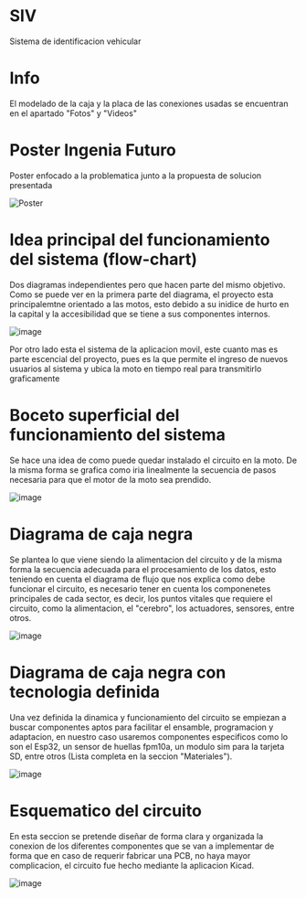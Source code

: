 # SIV

Sistema de identificacion vehicular

# Info

El modelado de la caja y la placa de las conexiones usadas se encuentran en el apartado "Fotos" y "Videos"

# Poster Ingenia Futuro

Poster enfocado a la problematica junto a la propuesta de solucion presentada

![Poster](https://github.com/Goomehh/SIV/assets/133666827/ec5315f4-2898-4402-9702-ef28de077d79)

# Idea principal del funcionamiento del sistema (flow-chart)

Dos diagramas independientes pero que hacen parte del mismo objetivo.
Como se puede ver en la primera parte del diagrama, el proyecto esta principalemtne orientado a las motos, esto debido a su inidice de hurto en la capital y la accesibilidad que se tiene a sus componentes internos.

![image](https://github.com/Goomehh/SIV/assets/133666827/40a292cd-8201-4537-b9b8-ec569c7c0965)

Por otro lado esta el sistema de la aplicacion movil, este cuanto mas es parte escencial del proyecto, pues es la que permite el ingreso de nuevos usuarios al sistema y ubica la moto en tiempo real para transmitirlo graficamente

# Boceto superficial del funcionamiento del sistema

Se hace una idea de como puede quedar instalado el circuito en la moto.
De la misma forma se grafica como iria linealmente la secuencia de pasos necesaria para que el motor de la moto sea prendido.

![image](https://github.com/Goomehh/SIV/assets/133666827/bb95a9e8-ac62-417c-8e5b-23b1a3ffeda5)

# Diagrama de caja negra

Se plantea lo que viene siendo la alimentacion del circuito y de la misma forma la secuencia adecuada para el procesamiento de los datos, esto teniendo en cuenta el diagrama de flujo que nos explica como debe funcionar el circuito, es necesario tener en cuenta los componenetes principales de cada sector, es decir, los puntos vitales que requiere el circuito, como la alimentacion, el "cerebro", los actuadores, sensores, entre otros.

![image](https://github.com/Goomehh/SIV/assets/133666827/4f9223af-d3ee-42a9-8b0c-bbfc7adafeba)

# Diagrama de caja negra con tecnologia definida

Una vez definida la dinamica y funcionamiento del circuito se empiezan a buscar componentes aptos para facilitar el ensamble, programacion y adaptacion, en nuestro caso usaremos componentes especificos como lo son el Esp32, un sensor de huellas fpm10a, un modulo sim para la tarjeta SD, entre otros (Lista completa en la seccion "Materiales").

![image](https://github.com/Goomehh/SIV/assets/133666827/2f8c2ea7-a974-48cc-8fa4-8a95fc53769e)

# Esquematico del circuito 

En esta seccion se pretende diseñar de forma clara y organizada la conexion de los diferentes componentes que se van a implementar de forma que en caso de requerir fabricar una PCB, no haya mayor complicacion, el circuito fue hecho mediante la aplicacion Kicad.

![image](https://github.com/Goomehh/SIV/assets/133666827/52da2a77-c38f-4f12-aae1-b41fa6d9ed6a)




